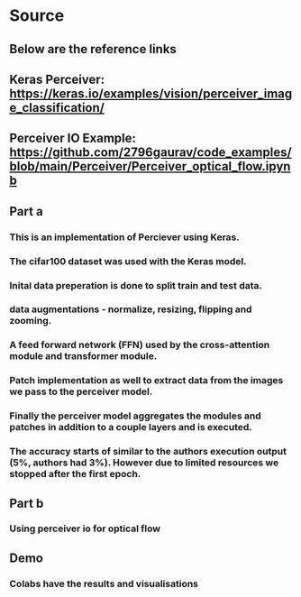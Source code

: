 # Source
## Below are the reference links

## Keras Perceiver: https://keras.io/examples/vision/perceiver_image_classification/
## Perceiver IO Example: https://github.com/2796gaurav/code_examples/blob/main/Perceiver/Perceiver_optical_flow.ipynb
## Part a
### This is an implementation of Perciever using Keras.
### The cifar100 dataset was used with the Keras model.
### Inital data preperation is done to split train and test data. 
### data augmentations - normalize, resizing, flipping and zooming. 
### A feed forward network (FFN) used by the cross-attention module and transformer module.
### Patch implementation as well to extract data from the images we pass to the perceiver model.
### Finally the perceiver model aggregates the modules and patches in addition to a couple layers and is executed.
### The accuracy starts of similar to the authors execution output (5%, authors had 3%). However due to limited resources we stopped after the first epoch.

## Part b
### Using perceiver io for optical flow

## Demo
### Colabs have the results and visualisations

